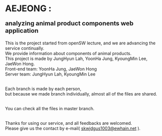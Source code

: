 # AEJEONG :<br>
<p style="font-size:20px"><b>analyzing animal product components web application </b></p>

This is the project started from openSW lecture, and we are advancing the service continually.<br>
We provide information about components of animal products.<br>
This project is made by JungHyun Lah, YoonHa Jung, KyoungMin Lee, JaeWon Hong.<br>
Front-end team: YoonHa Jung, JaeWon Hong<br>
Server team: JungHyun Lah, KyoungMin Lee <br><br>

Each branch is made by each person,<br>
but because we made branch individually, almost all of the files are shared.<br><br>

You can check all the files in master branch.<br><br>

Thanks for using our service, and all feedbacks are welcomed.<br>
Please give us the contact by e-mail( <u>skwjdgus1003@ewhain.net</u> ).<br>
